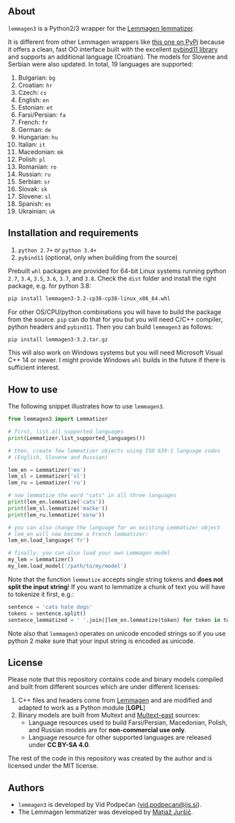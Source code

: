 ## About

`lemmagen3` is a Python2/3 wrapper for the [Lemmagen lemmatizer](http://lemmatise.ijs.si/).

It is different from other Lemmagen wrappers like [this one on PyPi](https://pypi.org/project/Lemmagen/) because it offers a clean, fast OO interface built with the excellent [pybind11 library](https://github.com/pybind/pybind11) and supports an additional language (Croatian). The models for Slovene and Serbian were also updated. In total, 19 languages are supported:

1. Bulgarian: `bg`
2. Croatian: `hr`
3. Czech: `cs`
4. English: `en`
5. Estonian: `et`            
6. Farsi/Persian: `fa`      
7. French: `fr`  
8. German: `de`
9. Hungarian: `hu`         
10. Italian: `it`
11. Macedonian: `mk`        
12. Polish: `pl`     
13. Romanian: `ro`            
14. Russian: `ru`             
15. Serbian: `sr`
16. Slovak: `sk`
17. Slovene: `sl`          
18. Spanish: `es`
19. Ukrainian: `uk`


## Installation and requirements

1. `python 2.7+` or `python 3.4+`
2. `pybind11` (optional, only when building from the source)

Prebuilt `whl` packages are provided for 64-bit Linux systems running python `2.7`, `3.4`, `3.5`, `3.6`, `3.7`, and `3.8`. Check the `dist` folder and install the right package, e.g. for python 3.8:

```sh
pip install lemmagen3-3.2-cp38-cp38-linux_x86_64.whl
```

For other OS/CPU/python combinations you will have to build the package from the source. `pip` can do that for you but you will need C/C++ compiler, python headers and `pybind11`. Then you can build `lemmagen3` as follows:

```sh
pip install lemmagen3-3.2.tar.gz
```

This will also work on Windows systems but you will need Microsoft Visual C++ 14 or newer. I might provide Windows `whl` builds in the future if there is sufficient interest.



## How to use

The following snippet illustrates how to use `lemmagen3`.

```python
from lemmagen3 import Lemmatizer

# first, list all supported languages
print(Lemmatizer.list_supported_languages())

# then, create few lemmatizer objects using ISO 639-1 language codes
# (English, Slovene and Russian)

lem_en = Lemmatizer('en')
lem_sl = Lemmatizer('sl')
lem_ru = Lemmatizer('ru')

# now lemmatize the word "cats" in all three languages
print(lem_en.lemmatize('cats'))
print(lem_sl.lemmatize('mačke'))
print(lem_ru.lemmatize('коты'))

# you can also change the language for an existing Lemmatizer object
# lem_en will now become a French lemmatizer:
lem_en.load_language('fr')

# finally, you can also load your own Lemmagen model
my_lem = Lemmatizer()
my_lem.load_model('/path/to/my/model')
```

Note that the function `lemmatize` accepts single string tokens and **does not split the input string**! If you want to lemmatize a chunk of text you will have to tokenize it first, e.g.:

```python
sentence = 'cats hate dogs'
tokens = sentence.split()
sentence_lemmatized = ' '.join([lem_en.lemmatize(token) for token in tokens])
```

Note also that `lemmagen3` operates on unicode encoded strings so if you use python 2 make sure that your input string is encoded as unicode.


## License

Please note that this repository contains code and binary models compiled and built from different sources which are under different licenses:

1. C++ files and headers come from [Lemmagen](http://lemmatise.ijs.si/) and are modified and adapted to work as a Python module [**LGPL**]
2.	Binary models are built from Multext and [Multext-east](http://nl.ijs.si/ME/V4/) sources:
    * Language resources used to build Farsi/Persian, Macedonian, Polish, and Russian models are for **non-commercial use only**.
    * Language resource for other supported languages are released under **CC BY-SA 4.0**.

The rest of the code in this repository was created by the author and is licensed under the MIT license.


## Authors

- `lemmagen3` is developed by Vid Podpečan (vid.podpecan@ijs.si).
- The Lemmagen lemmatizer was developed by [Matjaž Juršič](http://lemmatise.ijs.si/Home/Contact).
